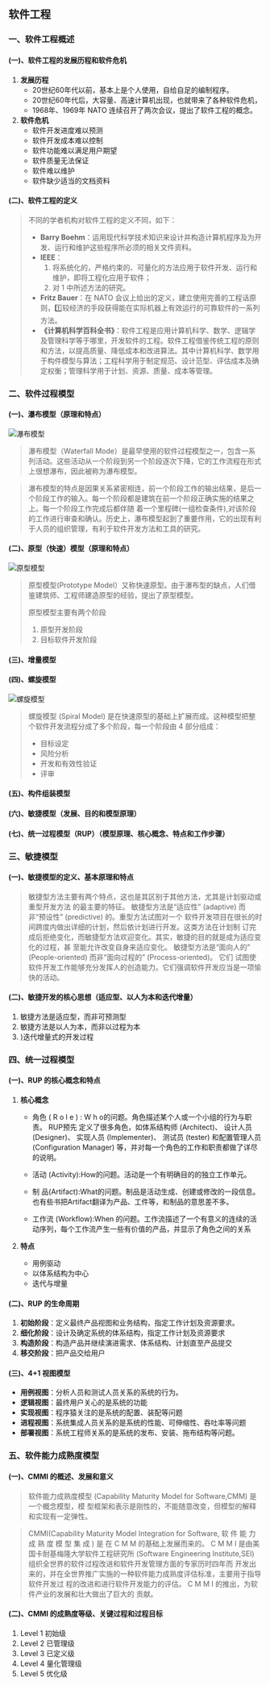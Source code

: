 ## 软件工程

### 一、软件工程概述

#### (一)、软件工程的发展历程和软件危机

1. **发展历程**
   - 20世纪60年代以前，基本上是个人使用，自给自足的编制程序。
   - 20世纪60年代后，大容量、高速计算机出现，也就带来了各种软件危机，
   - 1968年、1969年 NATO 连续召开了两次会议，提出了软件工程的概念。
2. **软件危机**
   - 软件开发进度难以预测
   - 软件开发成本难以控制
   - 软件功能难以满足用户期望
   - 软件质量无法保证
   - 软件难以维护
   - 软件缺少适当的文档资料

#### (二)、软件工程的定义

> 不同的学者机构对软件工程的定义不同，如下：
>
> - **Barry Boehm**：运用现代科学技术知识来设计并构造计算机程序及为开发、运行和维护这些程序所必须的相关文件资料。
> - **IEEE**：
>   1. 将系统化的，严格约束的、可量化的方法应用于软件开发、运行和维护，即将工程化应用于软件；
>   2. 对 1 中所述方法的研究。
> - **Fritz Bauer**：在 NATO 会议上给出的定义，建立使用完善的工程话原则，1️⃣较经济的手段获得能在实际机器上有效运行的可靠软件的一系列方法。
> - **《计算机科学百科全书》**：软件工程是应用计算机科学、数学、逻辑学及管理科学等于哪里，开发软件的工程。软件工程借鉴传统工程的原则和方法，以提高质量、降低成本和改进算法。其中计算机科学、数学用于构件模型与算法；工程科学用于制定规范、设计范型、评估成本及确定权衡；管理科学用于计划、资源、质量、成本等管理。



### 二、软件过程模型

#### (一)、瀑布模型（原理和特点）

![瀑布模型](../.images/202412/121538.png)

> 瀑布模型（Waterfall Mode）是最早使用的软件过程模型之一，包含一系列活动。这些活动从一个阶段到另一个阶段逐次下降，它的工作流程在形式上很想瀑布，因此被称为瀑布模型。

> 瀑布模型的特点是因果关系紧密相连，前一个阶段工作的输出结果，是后一个阶段工作的输入。每一个阶段都是建筑在前一个阶段正确实施的结果之上。每一个阶段工作完成后都伴随 着一个里程碑(一组检查条件),对该阶段的工作进行审查和确认。历史上，瀑布模型起到了重要作用，它的出现有利于人员的组织管理，有利于软件开发方法和工具的研究。

#### (二)、原型（快速）模型（原理和特点）

![原型模型](../.images/202412/121556.png)

> 原型模型(Prototype Model）又称快速原型。由于瀑布型的缺点，人们借鉴建筑师、工程师建造原型的经验，提出了原型模型。
>
> 原型模型主要有两个阶段
>
> 1. 原型开发阶段
> 2. 目标软件开发阶段

#### (三)、增量模型

#### (四)、螺旋模型

![螺旋模型](../.images/202412/121619.png)

> 螺旋模型 (Spiral Model) 是在快速原型的基础上扩展而成。这种模型把整个软件开发流程分成了多个阶段，每一个阶段由 4 部分组成：
>
> - 目标设定
> - 风险分析
> - 开发和有效性验证
> - 评审



#### (五)、构件组装模型

#### (六)、敏捷模型（发展、目的和模型原理）

#### (七)、统一过程模型（RUP）（模型原理、核心概念、特点和工作步骤）



### 三、敏捷模型

#### (一)、敏捷模型的定义、基本原理和特点

> 敏捷型方法主要有两个特点，这也是其区别于其他方法，尤其是计划驱动或重型开发方法 的最主要的特征。
> 敏捷型方法是“适应性” (adaptive) 而非“预设性” (predictive) 的。重型方法试图对一个 软件开发项目在很长的时间跨度内做出详细的计划，然后依计划进行开发。这类方法在计划制 订完成后拒绝变化，而敏捷型方法欢迎变化。其实，敏捷的目的就是成为适应变化的过程，甚 至能允许改变自身来适应变化。
> 敏捷型方法是“面向人的” (People-oriented) 而非“面向过程的” (Process-oriented)。 它们 试图使软件开发工作能够充分发挥人的创造能力。它们强调软件开发应当是一项愉快的活动。

#### (二)、敏捷开发的核心思想（适应型、以人为本和迭代增量）

1. 敏捷方法是适应型，而非可预测型
2. 敏捷方法是以人为本，而非以过程为本
3. )迭代增量式的开发过程



### 四、统一过程模型

#### (一)、RUP 的核心概念和特点

1. **核心概念**

   - 角色 ( R o l e ) : W h o的问题。角色描述某个人或一个小组的行为与职责。 RUP预先 定义了很多角色，如体系结构师 (Architect)、 设计人员 (Designer)、 实现人员 (Implementer)、 测试员 (tester) 和配置管理人员 (Configuration Manager) 等，并对每一个角色的工作和职责都做了详尽的说明。

   - 活动 (Activity):How的问题。活动是一个有明确目的的独立工作单元。

   - 制 品(Artifact):What的问题。制品是活动生成、创建或修改的一段信息。也有些书把Artifact翻译为产品、工件等，和制品的意思差不多。

   - 工作流 (Workflow):When 的问题。工作流描述了一个有意义的连续的活动序列，每个工作流产生一些有价值的产品，并显示了角色之间的关系

2. **特点**

   - 用例驱动
   - 以体系结构为中心
   - 迭代与增量

#### (二)、RUP 的生命周期

1. **初始阶段**：定义最终产品视图和业务结构，指定工作计划及资源要求。
2. **细化阶段**：设计及确定系统的体系结构，指定工作计划及资源要求
3. **构造阶段**：构造产品并继续演进需求、体系结构、计划直至产品提交
4. **移交阶段**：把产品交给用户

#### (三)、4+1 视图模型

- **用例视图**：分析人员和测试人员关系的系统的行为。
- **逻辑视图**：最终用户关心的是系统的功能
- **实现视图**：程序猿关注的是系统的配置、装配等问题
- **进程视图**：系统集成人员关系的是系统的性能、可伸缩性、吞吐率等问题
- **部署视图**：系统工程师关系的是系统的发布、安装、拖布结构等问题。



### 五、软件能力成熟度模型

#### (一)、CMMI 的概述、发展和意义

> 软件能力成熟度模型 (Capability Maturity Model for Software,CMM) 是一个概念模型，模 型框架和表示是刚性的，不能随意改变，但模型的解释和实现有一定弹性。

> CMMI(Capability Maturity Model Integration for Software, 软 件 能 力 成 熟 度 模 型 集 成 ) 是 在 C M M 的基础上发展而来的。 C M M I 是由美国卡耐基梅隆大学软件工程研究所 (Software
> Engineering Institute,SEI) 组织全世界的软件过程改进和软件开发管理方面的专家历时四年而 开发出来的，并在全世界推广实施的一种软件能力成熟度评估标准，主要用于指导软件开发过 程的改进和进行软件开发能力的评估。 C M M I 的推出，为软件产业的发展和壮大做出了巨大的 贡献。

#### (二)、CMMI 的成熟度等级、关键过程和过程目标

1. Level 1 初始级
2. Level 2 已管理级
3. Level 3 已定义级
4. Level 4 量化管理级
5. Level 5 优化级